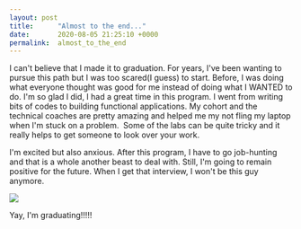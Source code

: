 ```yaml
---
layout: post
title:      "Almost to the end..."
date:       2020-08-05 21:25:10 +0000
permalink:  almost_to_the_end
---
```



I can't believe that I made it to graduation. For years, I've been wanting to pursue this path but I was too scared(I guess) to start. Before, I was doing what everyone thought was good for me instead of doing what I WANTED to do. I'm so glad I did, I had a great time in this program. I went from writing bits of codes to building functional applications. My cohort and the technical coaches are pretty amazing and helped me my not fling my laptop when I'm stuck on a problem.  Some of the labs can be quite tricky and it really helps to get someone to look over your work. 


I'm excited but also anxious. After this program, I have to go job-hunting and that is a whole another beast to deal with. Still, I'm going to remain positive for the future. When I get that interview, I won't be this guy anymore.

![](https://media.giphy.com/media/uf0EYGcobAity/giphy.gif)




Yay, I'm graduating!!!!!


